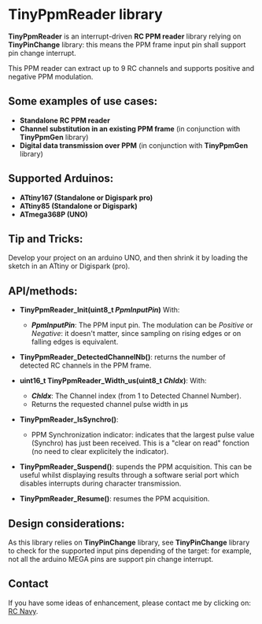 TinyPpmReader library
=====================

**TinyPpmReader** is an interrupt-driven **RC PPM reader** library relying on **TinyPinChange** library: this means the PPM frame input pin shall support pin change interrupt.

This PPM reader can extract up to 9 RC channels and supports positive and negative PPM modulation.

Some examples of use cases:
-------------------------
* **Standalone RC PPM reader**
* **Channel substitution in an existing PPM frame** (in conjunction with  **TinyPpmGen** library)
* **Digital data transmission over PPM** (in conjunction with  **TinyPpmGen** library)

Supported Arduinos:
------------------
* **ATtiny167 (Standalone or Digispark pro)**
* **ATtiny85 (Standalone or Digispark)**
* **ATmega368P (UNO)**

Tip and Tricks:
--------------
Develop your project on an arduino UNO, and then shrink it by loading the sketch in an ATtiny or Digispark (pro).

API/methods:
-----------
* **TinyPpmReader_Init(uint8_t _PpmInputPin_)**
With:
	* **_PpmInputPin_**: The PPM input pin. The modulation can be _Positive_ or _Negative_: it doesn't matter, since sampling on rising edges or on falling edges is equivalent. 

* **TinyPpmReader_DetectedChannelNb()**: returns the number of detected RC channels in the PPM frame.
* **uint16_t TinyPpmReader_Width_us(uint8_t _ChIdx_)**:
With:
	* **_ChIdx_**: The Channel index (from 1 to Detected Channel Number).
	* Returns the requested channel pulse width in µs

* **TinyPpmReader_IsSynchro()**:
	* PPM Synchronization indicator: indicates that the largest pulse value (Synchro) has just been received. This is a "clear on read" fonction (no need to clear explicitely the indicator).

* **TinyPpmReader_Suspend()**: supends the PPM acquisition. This can be useful whilst displaying results through a software serial port which disables interrupts during character transmission.

* **TinyPpmReader_Resume()**: resumes the PPM acquisition.


Design considerations:
---------------------
As this library relies on **TinyPinChange** library, see **TinyPinChange** library to check for the supported input pins depending of the target: for example, not all the arduino MEGA pins are support pin change interrupt.


Contact
-------

If you have some ideas of enhancement, please contact me by clicking on: [RC Navy](http://p.loussouarn.free.fr/contact.html).

